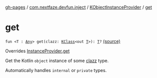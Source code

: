 [gh-pages](../../index.md) / [com.nextfaze.devfun.inject](../index.md) / [KObjectInstanceProvider](index.md) / [get](./get.md)

# get

`fun <T : `[`Any`](https://kotlinlang.org/api/latest/jvm/stdlib/kotlin/-any/index.html)`> get(clazz: `[`KClass`](https://kotlinlang.org/api/latest/jvm/stdlib/kotlin.reflect/-k-class/index.html)`<out `[`T`](get.md#T)`>): `[`T`](get.md#T)`?` [(source)](https://github.com/NextFaze/dev-fun/tree/master/devfun/src/main/java/com/nextfaze/devfun/inject/Kotlin.kt#L21)

Overrides [InstanceProvider.get](../-instance-provider/get.md)

Get the Kotlin `object` instance of some [clazz](get.md#com.nextfaze.devfun.inject.KObjectInstanceProvider$get(kotlin.reflect.KClass((com.nextfaze.devfun.inject.KObjectInstanceProvider.get.T)))/clazz) type.

Automatically handles `internal` or `private` types.

